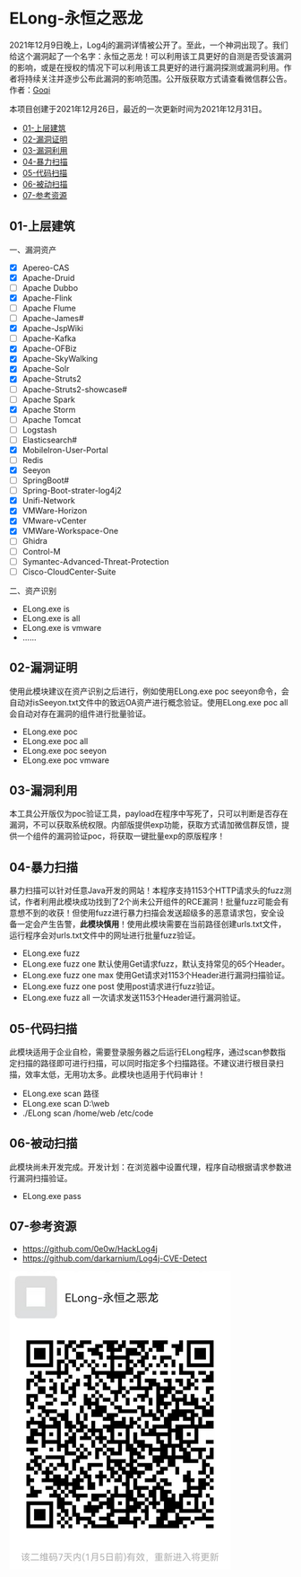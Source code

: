 # ELong-永恒之恶龙

2021年12月9日晚上，Log4j的漏洞详情被公开了。至此，一个神洞出现了。我们给这个漏洞起了一个名字：永恒之恶龙！可以利用该工具更好的自测是否受该漏洞的影响，或是在授权的情况下可以利用该工具更好的进行漏洞探测或漏洞利用。作者将持续关注并逐步公布此漏洞的影响范围。公开版获取方式请查看微信群公告。作者：[Goqi](https://github.com/Goqi)

本项目创建于2021年12月26日，最近的一次更新时间为2021年12月31日。

- [01-上层建筑](https://github.com/Goqi/ELong#01-%E4%B8%8A%E5%B1%82%E5%BB%BA%E7%AD%91)
- [02-漏洞证明](https://github.com/Goqi/ELong#02-%E6%BC%8F%E6%B4%9E%E8%AF%81%E6%98%8E)
- [03-漏洞利用](https://github.com/Goqi/ELong#03-%E6%BC%8F%E6%B4%9E%E5%88%A9%E7%94%A8)
- [04-暴力扫描](https://github.com/Goqi/ELong#04-%E6%9A%B4%E5%8A%9B%E6%89%AB%E6%8F%8F)
- [05-代码扫描](https://github.com/Goqi/ELong#05-%E4%BB%A3%E7%A0%81%E6%89%AB%E6%8F%8F)
- [06-被动扫描](https://github.com/Goqi/ELong#06-%E8%A2%AB%E5%8A%A8%E6%89%AB%E6%8F%8F)
- [07-参考资源]()

## 01-上层建筑

一、漏洞资产
- [x] Apereo-CAS
- [x] Apache-Druid
- [ ] Apache Dubbo
- [x] Apache-Flink
- [ ] Apache Flume
- [ ] Apache-James#
- [x] Apache-JspWiki
- [ ] Apache-Kafka
- [x] Apache-OFBiz
- [x] Apache-SkyWalking
- [x] Apache-Solr
- [x] Apache-Struts2
- [ ] Apache-Struts2-showcase#
- [ ] Apache Spark
- [x] Apache Storm
- [ ] Apache Tomcat
- [ ] Logstash
- [ ] Elasticsearch#
- [x] MobileIron-User-Portal
- [ ] Redis
- [x] Seeyon
- [ ] SpringBoot#
- [ ] Spring-Boot-strater-log4j2
- [x] Unifi-Network
- [x] VMWare-Horizon
- [x] VMware-vCenter
- [x] VMWare-Workspace-One
- [ ] Ghidra
- [ ] Control-M
- [ ] Symantec-Advanced-Threat-Protection
- [ ] Cisco-CloudCenter-Suite

二、资产识别

- ELong.exe is
- ELong.exe is all
- ELong.exe is vmware
- ......

## 02-漏洞证明

使用此模块建议在资产识别之后进行，例如使用ELong.exe poc seeyon命令，会自动对isSeeyon.txt文件中的致远OA资产进行概念验证。使用ELong.exe poc all 会自动对存在漏洞的组件进行批量验证。

- ELong.exe poc
- ELong.exe poc all
- ELong.exe poc seeyon
- ELong.exe poc vmware

## 03-漏洞利用

本工具公开版仅为poc验证工具，payload在程序中写死了，只可以判断是否存在漏洞，不可以获取系统权限。内部版提供exp功能，获取方式请加微信群反馈，提供一个组件的漏洞验证poc，将获取一键批量exp的原版程序！

## 04-暴力扫描

暴力扫描可以针对任意Java开发的网站！本程序支持1153个HTTP请求头的fuzz测试，作者利用此模块成功找到了2个尚未公开组件的RCE漏洞！批量fuzz可能会有意想不到的收获！但使用fuzz进行暴力扫描会发送超级多的恶意请求包，安全设备一定会产生告警，**此模块慎用**！使用此模块需要在当前路径创建urls.txt文件，运行程序会对urls.txt文件中的网址进行批量fuzz验证。

- ELong.exe fuzz
- ELong.exe fuzz one 默认使用Get请求fuzz，默认支持常见的65个Header。
- ELong.exe fuzz one max 使用Get请求对1153个Header进行漏洞扫描验证。
- ELong.exe fuzz one post 使用post请求进行fuzz验证。
- ELong.exe fuzz all 一次请求发送1153个Header进行漏洞验证。

## 05-代码扫描

此模块适用于企业自检，需要登录服务器之后运行ELong程序，通过scan参数指定扫描的路径即可进行扫描，可以同时指定多个扫描路径。不建议进行根目录扫描，效率太低，无用功太多。此模块也适用于代码审计！

- ELong.exe scan 路径
- ELong.exe scan D:\web
- ./ELong scan /home/web /etc/code

## 06-被动扫描

此模块尚未开发完成。开发计划：在浏览器中设置代理，程序自动根据请求参数进行漏洞扫描验证。

- ELong.exe pass 

## 07-参考资源

- https://github.com/0e0w/HackLog4j
- https://github.com/darkarnium/Log4j-CVE-Detect

![](TEMP/wx.png)